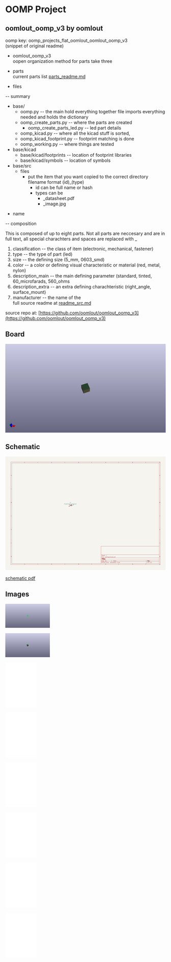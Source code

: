 # OOMP Project  
## oomlout_oomp_v3  by oomlout  
  
oomp key: oomp_projects_flat_oomlout_oomlout_oomp_v3  
(snippet of original readme)  
  
- oomlout_oomp_v3  
oopen organization method for parts take three  
  
- parts  
current parts list [parts_readme.md](readme_parts.md)  
  
- files  
  
-- summary  
  
* base/  
  * oomp.py -- the main hold everything together file imports everything needed and holds the dictionary  
  * oomp_create_parts.py -- where the parts are created   
    * oomp_create_parts_led.py -- led part details  
  * oomp_kicad.py -- where all the kicad stuff is sorted,  
   *  oomp_kicad_footprint.py -- footprint matching is done  
  * oomp_working.py -- where things are tested  
* base/kicad  
  * base/kicad/footprints -- location of footprint libraries  
  * base/kicad/symbols -- location of symbols  
* base/src  
  * files  
    * put the item that you want copied to the correct directory filename format (id)_(type)  
      * id can be full name or hash  
      * types can be  
        * _datasheet.pdf  
        * _image.jpg  
  
- name  
  
-- composition  
  
This is composed of up to eight parts. Not all parts are neccesary and are in full text, all special charachters and spaces are replaced with _  
  
1. classification -- the class of item (electronic, mechanical, fastener)  
1. type -- the type of part (led)  
2. size -- the defining size (5_mm, 0603_smd)  
3. color -- a color or defining visual characteristic or material (red, metal, nylon)  
4. description_main -- the main defining parameter (standard, tinted, 60_microfarads, 560_ohms  
5. description_extra -- an extra defining charachteristic (right_angle, surface_mount)  
6. manufacturer -- the name of the   
  full source readme at [readme_src.md](readme_src.md)  
  
source repo at: [https://github.com/oomlout/oomlout_oomp_v3](https://github.com/oomlout/oomlout_oomp_v3)  
## Board  
  
[![working_3d.png](working_3d_600.png)](working_3d.png)  
## Schematic  
  
[![working_schematic.png](working_schematic_600.png)](working_schematic.png)  
  
[schematic pdf](working_schematic.pdf)  
## Images  
  
[![working_3D_bottom.png](working_3D_bottom_140.png)](working_3D_bottom.png)  
  
[![working_3D_top.png](working_3D_top_140.png)](working_3D_top.png)  
  
[![working_assembly_page_01.png](working_assembly_page_01_140.png)](working_assembly_page_01.png)  
  
[![working_assembly_page_02.png](working_assembly_page_02_140.png)](working_assembly_page_02.png)  
  
[![working_assembly_page_03.png](working_assembly_page_03_140.png)](working_assembly_page_03.png)  
  
[![working_assembly_page_04.png](working_assembly_page_04_140.png)](working_assembly_page_04.png)  
  
[![working_assembly_page_05.png](working_assembly_page_05_140.png)](working_assembly_page_05.png)  
  
[![working_assembly_page_06.png](working_assembly_page_06_140.png)](working_assembly_page_06.png)  
